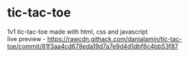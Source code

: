 # tic-tac-toe
1v1 tic-tac-toe made with html, css and javascript               
live preview - https://rawcdn.githack.com/danialamin/tic-tac-toe/commit/81f3aa4cd678eda19d7a7e9d4d1dbf8c4bb53f87
